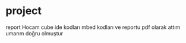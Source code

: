 # project
report
Hocam cube ide kodları mbed kodları ve reportu pdf olarak attım umarım doğru olmuştur
